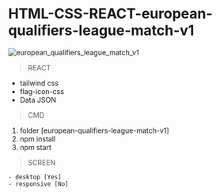 # HTML-CSS-REACT-european-qualifiers-league-match-v1

![european_qualifiers_league_match_v1](https://user-images.githubusercontent.com/34841092/141595919-f9089988-8031-4dd7-8c92-a8dffe45bd94.jpg)

> REACT 
+ tailwind css
+ flag-icon-css 
+ Data JSON

> CMD 
1. folder [european-qualifiers-league-match-v1]
2. npm install
3. npm start

> SCREEN
> 
    - desktop [Yes]
    - responsive [No]

